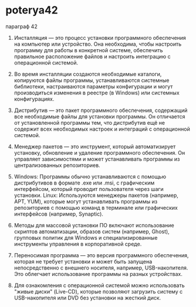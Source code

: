 # poterya42

параграф 42

1. Инсталляция — это процесс установки программного обеспечения на компьютер или устройство. Она необходима, чтобы настроить программу для работы в конкретной системе, обеспечить правильное расположение файлов и настроить интеграцию с операционной системой.

2. Во время инсталляции создаются необходимые каталоги, копируются файлы программы, устанавливаются системные библиотеки, настраиваются параметры конфигурации и могут производиться изменения в реестре (в Windows) или системных конфигурациях.

3. Дистрибутив — это пакет программного обеспечения, содержащий все необходимые файлы для установки программы. Он отличается от установленной программы тем, что дистрибутив ещё не содержит всех необходимых настроек и интеграций с операционной системой.

4. Менеджер пакетов — это инструмент, который автоматизирует установку, обновление и удаление программного обеспечения. Он управляет зависимостями и может устанавливать программы из централизованных репозиториев.

5. Windows: Программы обычно устанавливаются с помощью дистрибутивов в формате .exe или .msi, с графическим интерфейсом, который проводит пользователя через шаги установки.
Linux: Используются менеджеры пакетов (например, APT, YUM), которые могут устанавливать программы из репозиториев с помощью команд в терминале или графических интерфейсов (например, Synaptic).

6. Методы для массовой установки ПО включают использование скриптов автоматизации, образов систем (например, Ghost), групповых политик для Windows и специализированные инструменты управления в корпоративной среде.

7. Переносимая программа — это версия программного обеспечения, которая не требует установки и может быть запущена непосредственно с внешнего носителя, например, USB-накопителя. Это облегчает использование программы на разных устройствах.

8. Для ознакомления с операционной системой можно использовать "живые диски" (Live-CD), которые позволяют загрузить систему с USB-накопителя или DVD без установки на жесткий диск.
